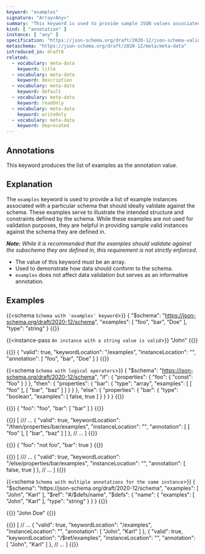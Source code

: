 ```yaml
---
keyword: "examples"
signature: "Array<Any>"
summary: "This keyword is used to provide sample JSON values associated with a particular schema, for the purpose of illustrating usage."
kind: [ "annotation" ]
instance: [ "any" ]
specification: "https://json-schema.org/draft/2020-12/json-schema-validation.html#section-9.5"
metaschema: "https://json-schema.org/draft/2020-12/meta/meta-data"
introduced_in: draft6
related:
  - vocabulary: meta-data
    keyword: title
  - vocabulary: meta-data
    keyword: description
  - vocabulary: meta-data
    keyword: default
  - vocabulary: meta-data
    keyword: readOnly
  - vocabulary: meta-data
    keyword: writeOnly
  - vocabulary: meta-data
    keyword: deprecated
---
```


Annotations
-----------

This keyword produces the list of examples as the annotation value.

## Explanation

The `examples` keyword is used to provide a list of example instances associated with a particular schema that should ideally validate against the schema. These examples serve to illustrate the intended structure and constraints defined by the schema. While these examples are not used for validation purposes, they are helpful in providing sample valid instances against the schema they are defined in.

_**Note:** While it is recommended that the examples should validate against the subschema they are defined in, this requirement is not strictly enforced._

* The value of this keyword must be an array.
* Used to demonstrate how data should conform to the schema.
* `examples` does not affect data validation but serves as an informative annotation.

## Examples

{{<schema `Schema with 'examples' keyword`>}}
{
  "$schema": "https://json-schema.org/draft/2020-12/schema",
  "examples": [ "foo", "bar", "Doe" ],
  "type": "string"
}
{{</schema>}}

{{<instance-pass `An instance with a string value is valid`>}}
"John"
{{</instance-pass>}}

{{<instance-annotation>}}
{
  "valid": true,
  "keywordLocation": "/examples",
  "instanceLocation": "",
  "annotation": [ "foo", "bar", "Doe" ]
}
{{</instance-annotation>}}

{{<schema `Schema with logical operators`>}}
{
  "$schema": "https://json-schema.org/draft/2020-12/schema",
  "if": {
    "properties": {
      "foo": { "const": "foo" }
    }
  },
  "then": {
    "properties": {
      "bar": {
        "type": "array",
        "examples": [ [ "foo" ], [ "bar", "baz" ] ]
      }
    }
  },
  "else": {
      "properties": {
      "bar": {
        "type": "boolean",
        "examples": [ false, true ]
      }
    }
  }
}
{{</schema>}}

{{<instance-pass>}}
{ "foo": "foo", "bar": [ "bar" ] }
{{</instance-pass>}}

{{<instance-annotation>}}
[
  /// ...
  {
    "valid": true,
    "keywordLocation": "/then/properties/bar/examples",
    "instanceLocation": "",
    "annotation": [ [ "foo" ], [ "bar", "baz" ] ]
  },
  // ...
]
{{</instance-annotation>}}

{{<instance-pass>}}
{ "foo": "not foo", "bar": true }
{{</instance-pass>}}

{{<instance-annotation>}}
[
  /// ...
  {
    "valid": true,
    "keywordLocation": "/else/properties/bar/examples",
    "instanceLocation": "",
    "annotation": [ false, true ]
  },
  // ...
]
{{</instance-annotation>}}

{{<schema `Schema with multiple annotations for the same instance`>}}
{
  "$schema": "https://json-schema.org/draft/2020-12/schema",
  "examples": [ "John", "Karl" ],
  "$ref": "#/$defs/name",
  "$defs": {
    "name": {
      "examples": [ "John", "Karl" ],
      "type": "string"
    }
  }
}
{{</schema>}}

{{<instance-pass>}}
"John Doe"
{{</instance-pass>}}

{{<instance-annotation>}}
[
  // ...
  {
    "valid": true,
    "keywordLocation": "/examples",
    "instanceLocation": "",
    "annotation": [ "John", "Karl" ]
  },
  {
    "valid": true,
    "keywordLocation": "/$ref/examples",
    "instanceLocation": "",
    "annotation": [ "John", "Karl" ]
  },
  // ...
]
{{</instance-annotation>}}
